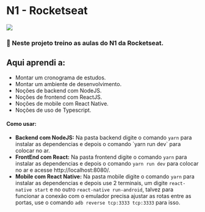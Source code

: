 # N1 - Rocketseat

![](https://camo.githubusercontent.com/d25397e9df01fe7882dcc1cbc96bdf052ffd7d0c/68747470733a2f2f73746f726167652e676f6f676c65617069732e636f6d2f676f6c64656e2d77696e642f626f6f7463616d702d676f737461636b2f6865616465722d6465736166696f732e706e67)

### :rocket: Neste projeto treino as aulas do N1 da Rocketseat.
<h2>Aqui aprendi a:</h2>
<ul>
<li>Montar um cronograma de estudos.</li>
<li>Montar um ambiente de desenvolvimento.</li>
<li>Noções de backend com NodeJS.</li>
<li>Noções de frontend com ReactJS.</li>
<li>Noções de mobile com React Native.</li>
<li>Noções de uso de Typescript.</li>
</ul>
  
#### Como usar:
<ul>
<li><strong>Backend com NodeJS:</strong> Na pasta backend digite o comando <code>yarn</code> para instalar as dependencias e depois o comando `yarn run dev` para colocar no ar.</li>
<li><strong>FrontEnd com React:</strong> Na pasta frontend digite o comando <code>yarn</code> para instalar as dependencias e depois o comando <code>yarn run dev</code> para colocar no ar e acesse http://localhost:8080/.</li>
<li><strong>Mobile com React Native:</strong> Na pasta mobile digite o comando <code>yarn</code> para instalar as dependencias e depois use 2 terminais, um digite <code>react-native start</code> e no outro <code>react-native run-android</code>, talvez para funcionar a conexão com o emulador precisa ajustar as rotas entre as portas, use o comando <code>adb reverse tcp:3333 tcp:3333</code> para isso.</li>
</ul>
